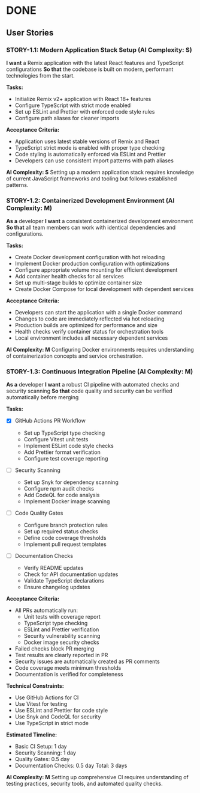 # DONE

## User Stories

### STORY-1.1: Modern Application Stack Setup (AI Complexity: **S**)

**I want** a Remix application with the latest React features and TypeScript configurations
**So that** the codebase is built on modern, performant technologies from the start.

**Tasks:**

- Initialize Remix v2+ application with React 18+ features
- Configure TypeScript with strict mode enabled
- Set up ESLint and Prettier with enforced code style rules
- Configure path aliases for cleaner imports

**Acceptance Criteria:**

- Application uses latest stable versions of Remix and React
- TypeScript strict mode is enabled with proper type checking
- Code styling is automatically enforced via ESLint and Prettier
- Developers can use consistent import patterns with path aliases

**AI Complexity: S** Setting up a modern application stack requires knowledge of current JavaScript frameworks and tooling but follows established patterns.

### STORY-1.2: Containerized Development Environment (AI Complexity: **M**)

**As a** developer
**I want** a consistent containerized development environment
**So that** all team members can work with identical dependencies and configurations.

**Tasks:**

- Create Docker development configuration with hot reloading
- Implement Docker production configuration with optimizations
- Configure appropriate volume mounting for efficient development
- Add container health checks for all services
- Set up multi-stage builds to optimize container size
- Create Docker Compose for local development with dependent services

**Acceptance Criteria:**

- Developers can start the application with a single Docker command
- Changes to code are immediately reflected via hot reloading
- Production builds are optimized for performance and size
- Health checks verify container status for orchestration tools
- Local environment includes all necessary dependent services

**AI Complexity: M** Configuring Docker environments requires understanding of containerization concepts and service orchestration.

### STORY-1.3: Continuous Integration Pipeline (AI Complexity: **M**)

**As a** developer
**I want** a robust CI pipeline with automated checks and security scanning
**So that** code quality and security can be verified automatically before merging

**Tasks:**

- [x] GitHub Actions PR Workflow
  - Set up TypeScript type checking
  - Configure Vitest unit tests
  - Implement ESLint code style checks
  - Add Prettier format verification
  - Configure test coverage reporting

- [ ] Security Scanning
  - Set up Snyk for dependency scanning
  - Configure npm audit checks
  - Add CodeQL for code analysis
  - Implement Docker image scanning

- [ ] Code Quality Gates
  - Configure branch protection rules
  - Set up required status checks
  - Define code coverage thresholds
  - Implement pull request templates

- [ ] Documentation Checks
  - Verify README updates
  - Check for API documentation updates
  - Validate TypeScript declarations
  - Ensure changelog updates

**Acceptance Criteria:**

- All PRs automatically run:
  - Unit tests with coverage report
  - TypeScript type checking
  - ESLint and Prettier verification
  - Security vulnerability scanning
  - Docker image security checks
- Failed checks block PR merging
- Test results are clearly reported in PR
- Security issues are automatically created as PR comments
- Code coverage meets minimum thresholds
- Documentation is verified for completeness

**Technical Constraints:**

- Use GitHub Actions for CI
- Use Vitest for testing
- Use ESLint and Prettier for code style
- Use Snyk and CodeQL for security
- Use TypeScript in strict mode

**Estimated Timeline:**

- Basic CI Setup: 1 day
- Security Scanning: 1 day
- Quality Gates: 0.5 day
- Documentation Checks: 0.5 day
Total: 3 days

**AI Complexity: M** Setting up comprehensive CI requires understanding of testing practices, security tools, and automated quality checks.